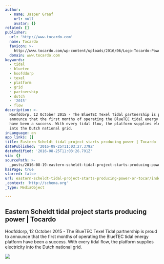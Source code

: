 ```yaml
---
author:
  - name: Jasper Graaf
    url: null
    avatar: {}
related: []
publisher:
  url: 'http://www.tocardo.com'
  name: Tocardo
  favicon: >-
    http://www.tocardo.com/wp-content/uploads/2016/06/Logo-Tocardo-Power-icon.png
  domain: www.tocardo.com
keywords:
  - tidal
  - bluetec
  - hoofddorp
  - texel
  - platform
  - grid
  - partnership
  - dutch
  - '2015'
  - flow
description: >-
  Hoofddorp, 12 October 2015 - The BlueTEC Texel Tidal partnership is proud to
  announce that the first months of operating the BlueTEC tidal energy platform
  have been a success. With every tidal flow, the platform supplies electricity
  into the Dutch national grid.
inLanguage: en
app_links: []
title: Eastern Scheldt tidal project starts producing power | Tocardo
datePublished: '2016-08-25T11:03:27.379Z'
dateModified: '2016-08-25T11:03:26.701Z'
via: {}
sourcePath: >-
  _posts/2016-08-19-eastern-scheldt-tidal-project-starts-producing-power-or-tocar.md
hasPage: true
starred: false
url: eastern-scheldt-tidal-project-starts-producing-power-or-tocar/index.html
_context: 'http://schema.org'
_type: MediaObject

---
```

<article style=""><h1>Eastern Scheldt tidal project starts producing power | Tocardo</h1><p>Hoofddorp, 12 October 2015 - The BlueTEC Texel Tidal partnership is proud to announce that the first months of operating the BlueTEC tidal energy platform have been a success. With every tidal flow, the platform supplies electricity into the Dutch national grid.</p><img src="http://www.tocardo.com/wp-content/uploads/2016/02/Eastern-Scheldt-tidal-project-starts-producing-power-1024x682.jpg" /></article>